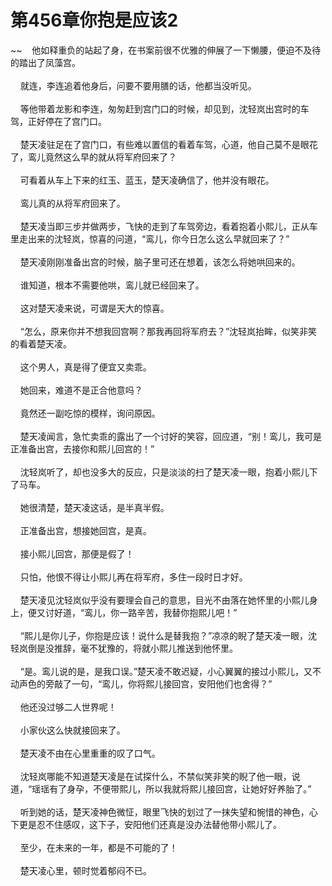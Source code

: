 # 第456章你抱是应该2
~~&nbsp;&nbsp;&nbsp;&nbsp;他如释重负的站起了身，在书案前很不优雅的伸展了一下懒腰，便迫不及待的踏出了凤藻宫。<br><br>&nbsp;&nbsp;&nbsp;&nbsp;就连，李连追着他身后，问要不要用膳的话，他都当没听见。<br><br>&nbsp;&nbsp;&nbsp;&nbsp;等他带着龙影和李连，匆匆赶到宫门口的时候，却见到，沈轻岚出宫时的车驾，正好停在了宫门口。<br><br>&nbsp;&nbsp;&nbsp;&nbsp;楚天凌驻足在了宫门口，有些难以置信的看着车驾，心道，他自己莫不是眼花了，鸾儿竟然这么早的就从将军府回来了？<br><br>&nbsp;&nbsp;&nbsp;&nbsp;可看着从车上下来的红玉、蓝玉，楚天凌确信了，他并没有眼花。<br><br>&nbsp;&nbsp;&nbsp;&nbsp;鸾儿真的从将军府回来了。<br><br>&nbsp;&nbsp;&nbsp;&nbsp;楚天凌当即三步并做两步，飞快的走到了车驾旁边，看着抱着小熙儿，正从车里走出来的沈轻岚，惊喜的问道，“鸾儿，你今日怎么这么早就回来了？”<br><br>&nbsp;&nbsp;&nbsp;&nbsp;楚天凌刚刚准备出宫的时候，脑子里可还在想着，该怎么将她哄回来的。<br><br>&nbsp;&nbsp;&nbsp;&nbsp;谁知道，根本不需要他哄，鸾儿就已经回来了。<br><br>&nbsp;&nbsp;&nbsp;&nbsp;这对楚天凌来说，可谓是天大的惊喜。<br><br>&nbsp;&nbsp;&nbsp;&nbsp;“怎么，原来你并不想我回宫啊？那我再回将军府去？”沈轻岚抬眸，似笑非笑的看着楚天凌。<br><br>&nbsp;&nbsp;&nbsp;&nbsp;这个男人，真是得了便宜又卖乖。<br><br>&nbsp;&nbsp;&nbsp;&nbsp;她回来，难道不是正合他意吗？<br><br>&nbsp;&nbsp;&nbsp;&nbsp;竟然还一副吃惊的模样，询问原因。<br><br>&nbsp;&nbsp;&nbsp;&nbsp;楚天凌闻言，急忙卖乖的露出了一个讨好的笑容，回应道，“别！鸾儿，我可是正准备出宫，去接你和熙儿回宫的！”<br><br>&nbsp;&nbsp;&nbsp;&nbsp;沈轻岚听了，却也没多大的反应，只是淡淡的扫了楚天凌一眼，抱着小熙儿下了马车。<br><br>&nbsp;&nbsp;&nbsp;&nbsp;她很清楚，楚天凌这话，是半真半假。<br><br>&nbsp;&nbsp;&nbsp;&nbsp;正准备出宫，想接她回宫，是真。<br><br>&nbsp;&nbsp;&nbsp;&nbsp;接小熙儿回宫，那便是假了！<br><br>&nbsp;&nbsp;&nbsp;&nbsp;只怕，他恨不得让小熙儿再在将军府，多住一段时日才好。<br><br>&nbsp;&nbsp;&nbsp;&nbsp;楚天凌见沈轻岚似乎没有要理会自己的意思，目光不由落在她怀里的小熙儿身上，便又讨好道，“鸾儿，你一路辛苦，我替你抱熙儿吧！”<br><br>&nbsp;&nbsp;&nbsp;&nbsp;“熙儿是你儿子，你抱是应该！说什么是替我抱？”凉凉的睨了楚天凌一眼，沈轻岚倒是没推辞，毫不犹豫的，将就小熙儿推送到他怀里。<br><br>&nbsp;&nbsp;&nbsp;&nbsp;“是。鸾儿说的是，是我口误。”楚天凌不敢迟疑，小心翼翼的接过小熙儿，又不动声色的旁敲了一句，“鸾儿，你将熙儿接回宫，安阳他们也舍得？”<br><br>&nbsp;&nbsp;&nbsp;&nbsp;他还没过够二人世界呢！<br><br>&nbsp;&nbsp;&nbsp;&nbsp;小家伙这么快就接回来了。<br><br>&nbsp;&nbsp;&nbsp;&nbsp;楚天凌不由在心里重重的叹了口气。<br><br>&nbsp;&nbsp;&nbsp;&nbsp;沈轻岚哪能不知道楚天凌是在试探什么，不禁似笑非笑的睨了他一眼，说道，“瑶瑶有了身孕，不便带熙儿，所以我就将熙儿接回宫，让她好好养胎了。”<br><br>&nbsp;&nbsp;&nbsp;&nbsp;听到她的话，楚天凌神色微怔，眼里飞快的划过了一抹失望和惋惜的神色，心下更是忍不住感叹，这下子，安阳他们还真是没办法替他带小熙儿了。<br><br>&nbsp;&nbsp;&nbsp;&nbsp;至少，在未来的一年，都是不可能的了！<br><br>&nbsp;&nbsp;&nbsp;&nbsp;楚天凌心里，顿时觉着郁闷不已。<br><br>
                    

<script>_fwqdsqadxfw()</script>
<div><script>_dfwf1dw();</script></div>
<div><script>_dfwf1agdw();</script></div>
                